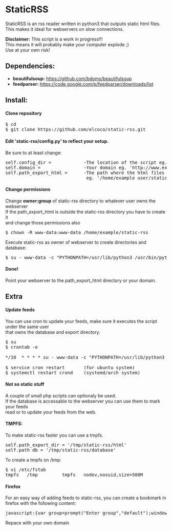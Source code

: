 StaticRSS
=========
StaticRSS is an rss reader written in python3 that outputs static html files.  
This makes it ideal for webservers on slow connections.   
  
**Disclaimer:** This script is a work in progress!!!  
This means it will probably make your computer explode ;)  
Use at your own risk!  

## Dependencies:   
* **beautifulsoup:** https://github.com/bdoms/beautifulsoup    
* **feedparser:** https://code.google.com/p/feedparser/downloads/list    

## Install:
#### Clone repository  
<pre>
$ cd  
$ git clone https://github.com/elcoco/static-rss.git    
</pre>
#### Edit 'static-rss/config.py' to reflect your setup.
Be sure to at least change:   

<pre>
self.config_dir =            -The location of the script eg. '/home/example_user/static-rss'  
self.domain =                -Your domain eg. 'http://www.example.com'   
self.path_export_html =      -The path where the html files should be exported to     
                              eg. '/home/example_user/static-rss/html' or '/var/www/static-rss'  
</pre>

#### Change permissions
Change **owner:group** of static-rss directory to whatever user owns the webserver    
If the path_export_html is outside the static-rss directory you have to create it     
and change those permissions also    

<pre>
$ chown -R www-data:www-data /home/example/static-rss 
</pre>   

Execute static-rss as owner of webserver to create directories and database:  

<pre>
$ su - www-data -c "PYTHONPATH=/usr/lib/python3 /usr/bin/python3 /home/example/static-rss/static-rss -p -g
</pre>

#### Done!
Point your webserver to the path_export_html directory or your domain.    

## Extra
#### Update feeds
You can use cron to update your feeds, make sure it executes the script under the same user   
that owns the database and export directory.   

<pre>
$ su
$ crontab -e

*/10  * * * * su - www-data -c "PYTHONPATH=/usr/lib/python3 /usr/bin/python3 /home/example/static-rss/static-rss -p -g"

$ service cron restart       (for ubuntu system)
$ systemctl restart crond    (systemd/arch system)
</pre>

#### Not so static stuff
A couple of small php scripts can optionaly be used.  
If the database is accessable to the webserver you can use them to mark your feeds   
read or to update your feeds from the web.  

#### TMPFS:    
To make static-rss faster you can use a tmpfs.    
<pre>
self.path_export_dir = '/tmp/static-rss/html'
self.path_db = '/tmp/static-rss/database'   
</pre>

To create a tmpfs on /tmp:

<pre>
$ vi /etc/fstab
tmpfs   /tmp         tmpfs   nodev,nosuid,size=500M          0  0
</pre>

#### Firefox
For an easy way of adding feeds to static-rss, you can create a bookmark in firefox with the following content:   

<pre>
javascript:{var group=prompt("Enter group","default");window.location.href="<domain>/php/subscribe.php?url="+document.URL+'&group='+group;}
</pre>

Repace <domain> with your own domain    

